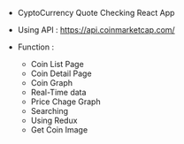   * CyptoCurrency Quote Checking React App

  * Using API : https://api.coinmarketcap.com/


  * Function :
      - Coin List Page 
      - Coin Detail Page
      - Coin Graph
      - Real-Time data
      - Price Chage Graph 
      - Searching
      - Using Redux
      - Get Coin Image 

    
